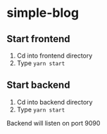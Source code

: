 # simple-blog
## Start frontend
1. Cd into frontend directory
2. Type `yarn start`

## Start backend
1. Cd into backend directory
2. Type `yarn start`

Backend will listen on port 9090
